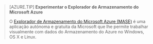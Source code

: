> [AZURE.TIP] **Experimentar o Explorador de Armazenamento do Microsoft Azure**
> 
> O [Explorador de Armazenamento do Microsoft Azure (MASE)](../articles/vs-azure-tools-storage-manage-with-storage-explorer.md) é uma aplicação autónoma e gratuita da Microsoft que lhe permite trabalhar visualmente com dados do Armazenamento do Azure no Windows, OS X e Linux.




<!--HONumber=Aug16_HO1-->


